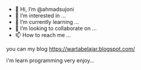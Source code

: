 - 👋 Hi, I’m @ahmadsujoni
- 👀 I’m interested in ...
- 🌱 I’m currently learning ...
- 💞️ I’m looking to collaborate on ...
- 📫 How to reach me ...

<!---
ahmadsujoni/ahmadsujoni is a ✨ special ✨ repository because its `README.md` (this file) appears on your GitHub profile.
You can click the Preview link to take a look at your changes.
--->

you can my blog https://wartabelajar.blogspot.com/

i'm learn programming very enjoy...
